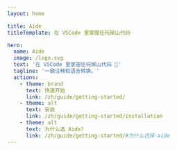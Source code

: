 ```yaml
---
layout: home

title: Aide
titleTemplate: 在 VSCode 里掌握任何屎山代码

hero:
  name: Aide
  image: /logo.svg
  text: '在 VSCode 里掌握任何屎山代码 💪'
  tagline: '一键注释和语言转换。'
  actions:
    - theme: brand
      text: 快速开始
      link: /zh/guide/getting-started/
    - theme: alt
      text: 安装
      link: /zh/guide/getting-started/installation
    - theme: alt
      text: 为什么选 Aide?
      link: /zh/guide/getting-started/#为什么选择-aide
---
```


<div class="px-16">

</div>

<style>
:root {
  --vp-home-hero-name-color: transparent;
  --vp-home-hero-name-background: -webkit-linear-gradient(120deg, #8c6bef 30%, #ef7b95);

  --vp-home-hero-image-background-image: linear-gradient(-45deg, #8c6bef 50%, #ef7b95 50%);
  --vp-home-hero-image-filter: blur(44px);
}

@media (min-width: 640px) {
  :root {
    --vp-home-hero-image-filter: blur(56px);
  }
}

@media (min-width: 960px) {
  :root {
    --vp-home-hero-image-filter: blur(68px);
  }
}
</style>
